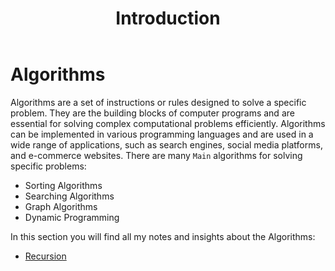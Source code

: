 ﻿---
title: Introduction
---

# Algorithms 

Algorithms are a set of instructions or rules designed to solve a specific 
problem. They are the building blocks of computer programs and are essential 
for solving complex computational problems efficiently. Algorithms can be 
implemented in various programming languages and are used in a wide range of 
applications, such as search engines, social media platforms, and e-commerce 
websites. There are many `Main` algorithms for solving specific problems:

- Sorting Algorithms
- Searching Algorithms
- Graph Algorithms
- Dynamic Programming

In this section you will find all my notes and insights about the Algorithms:

- [Recursion](algorithms/recursion.md)